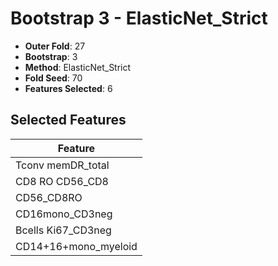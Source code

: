 # Bootstrap 3 - ElasticNet_Strict

- **Outer Fold**: 27
- **Bootstrap**: 3
- **Method**: ElasticNet_Strict
- **Fold Seed**: 70
- **Features Selected**: 6

## Selected Features

| Feature |
|---------|
| Tconv memDR_total |
| CD8 RO CD56_CD8 |
| CD56_CD8RO |
| CD16mono_CD3neg |
| Bcells Ki67_CD3neg |
| CD14+16+mono_myeloid |
